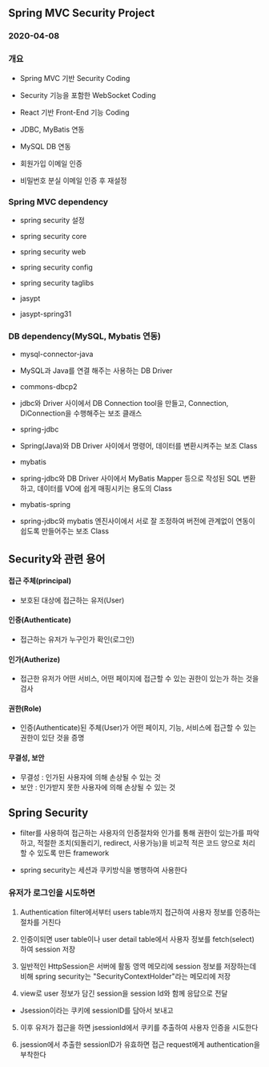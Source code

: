 ## Spring MVC Security Project
### 2020-04-08

### 개요
* Spring MVC 기반 Security Coding
* Security 기능을 포함한 WebSocket Coding
* React 기반 Front-End 기능 Coding

* JDBC, MyBatis 연동
* MySQL DB 연동
* 회원가입 이메일 인증
* 비밀번호 분실 이메일 인증 후 재설정

### Spring MVC dependency

* spring security 설정
* spring security core
* spring security web
* spring security config
* spring security taglibs

* jasypt
* jasypt-spring31
		
### DB dependency(MySQL, Mybatis 연동)

* mysql-connector-java
 - MySQL과 Java를 연결 해주는 사용하는 DB Driver
* commons-dbcp2
 - jdbc와 Driver 사이에서 DB Connection tool을 만들고,
   Connection, DiConnection을 수행해주는 보조 클래스
* spring-jdbc
 - Spring(Java)와 DB Driver 사이에서 명령어, 
   데이터를 변환시켜주는 보조 Class
* mybatis
 - spring-jdbc와 DB Driver 사이에서 MyBatis Mapper 등으로 작성된 SQL
   변환하고, 데이터를 VO에 쉽게 매핑시키는 용도의 Class
* mybatis-spring
 - spring-jdbc와 mybatis 엔진사이에서 서로 잘 조정하여 버전에 관계없이
   연동이 쉽도록 만들어주는 보조 Class

## Security와 관련 용어

#### 접근 주체(principal)
* 보호된 대상에 접근하는 유저(User)

#### 인증(Authenticate)
* 접근하는 유저가 누구인가 확인(로그인)

#### 인가(Autherize)
* 접근한 유저가 어떤 서비스, 어떤 페이지에 접근할 수 있는 권한이 있는가
  하는 것을 검사

#### 권한(Role)
* 인증(Authenticate)된 주체(User)가 어떤 페이지, 기능, 서비스에 접근할 수 있는 권한이 있단 것을 증명

#### 무결성, 보안
* 무결성 : 인가된 사용자에 의해 손상될 수 있는 것
* 보안 : 인가받지 못한 사용자에 의해 손상될 수 있는 것

## Spring Security
* filter를 사용하여 접근하는 사용자의 인증절차와 인가를 통해 권한이 있는가를 파악하고, 
  적절한 조치(되돌리기, redirect, 사용가능)을 
  비교적 적은 코드 양으로 처리할 수 있도록 만든 framework

* spring security는 세션과 쿠키방식을 병행하여 사용한다

### 유저가 로그인을 시도하면
1. Authentication filter에서부터 users table까지 접근하여 사용자 정보를
   인증하는 절차를 거친다
2. 인증이되면 user table이나 user detail table에서 사용자 정보를 fetch(select)하여 session 저장

3. 일반적인 HttpSession은 서버에 활동 영역 메모리에 session 정보를 저장하는데 비해 
   spring security는 "SecurityContextHolder"라는 메모리에 저장
4. view로 user 정보가 담긴 session을 session Id와 함께 응답으로 전달
* Jsession이라는 쿠키에 sessionID를 담아서 보내고

5. 이후 유저가 접근을 하면 jsessionId에서 쿠키를 추출하여 사용자 인증을 시도한다

6. jsession에서 추출한 sessionID가 유효하면 접근 request에게 authentication을 부착한다  
  
  
  
  
  
  
  
  
  
  
  
  
  